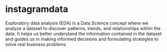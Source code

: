 # instagramdata
Exploratory data analysis (EDA)
is a Data Science concept where we analyze a dataset to discover patterns, trends, and relationships within the data. It helps us better understand the information contained in the dataset and guides us in making informed decisions and formulating strategies to solve real business problems
